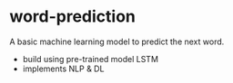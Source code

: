 # word-prediction
A basic machine learning model to predict the next word.
* build using pre-trained model LSTM
* implements NLP & DL


